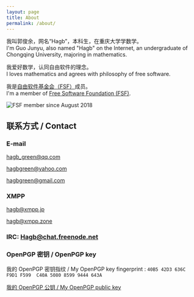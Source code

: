 ```yaml
---
layout: page
title: About
permalink: /about/
---
```



我叫郭俊余，网名“Hagb”，本科生，在重庆大学学数学。  
I'm Guo Junyu, also named "Hagb" on the Internet, an undergraduate of Chongqing University, majoring in mathematics.

我爱好数学，认同自由软件的理念。  
I loves mathematics and agrees with philosophy of free software.

我是[自由软件基金会（FSF）](https://fsf.org)成员。   
I'm a member of [Free Software Foundation (FSF)](https://fsf.org).

![FSF member since August 2018](https://static.fsf.org/nosvn/associate/crm/818574.png)

## 联系方式 / Contact

### E-mail

[hagb_green@qq.com](mailto:hagb_green@qq.com)

[hagbgreen@yahoo.com](mailto:hagbgreen@yahoo.com)

[hagbgreen@gmail.com](mailto:hagbgreen@gmail.com)

### XMPP

hagb@xmpp.jp

hagb@xmpp.zone

### IRC: Hagb@chat.freenode.net

### OpenPGP 密钥 / OpenPGP key

我的 OpenPGP 密钥指纹 / My OpenPGP key fingerprint : `40B5 42D3 636C F9D1 F599  C40A 5080 8599 9444 643A`

[我的 OpenPGP 公钥 / My OpenPGP public key](key.asc)


